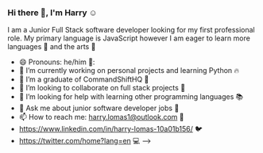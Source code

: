 ### Hi there 👋, I'm Harry :relaxed:

I am a Junior Full Stack software developer looking for my first professional role. My primary language is JavaScript however I am eager to learn more languages :sushi:  and the arts :movie_camera:

- 😄 Pronouns: he/him 👱:
- 🔭 I’m currently working on personal projects and learning Python :fire:
- 🌱 I’m a graduate of CommandShiftHQ :school_satchel:
- 👯 I’m looking to collaborate on full stack projects :metal:
- 🤔 I’m looking for help with learning other programming languages :books:
- 💬 Ask me about junior software developer jobs :baby:
- 📫 How to reach me: harry.lomas1@outlook.com 📧
- https://www.linkedin.com/in/harry-lomas-10a01b156/ 🐦
- https://twitter.com/home?lang=en :computer:
-->

